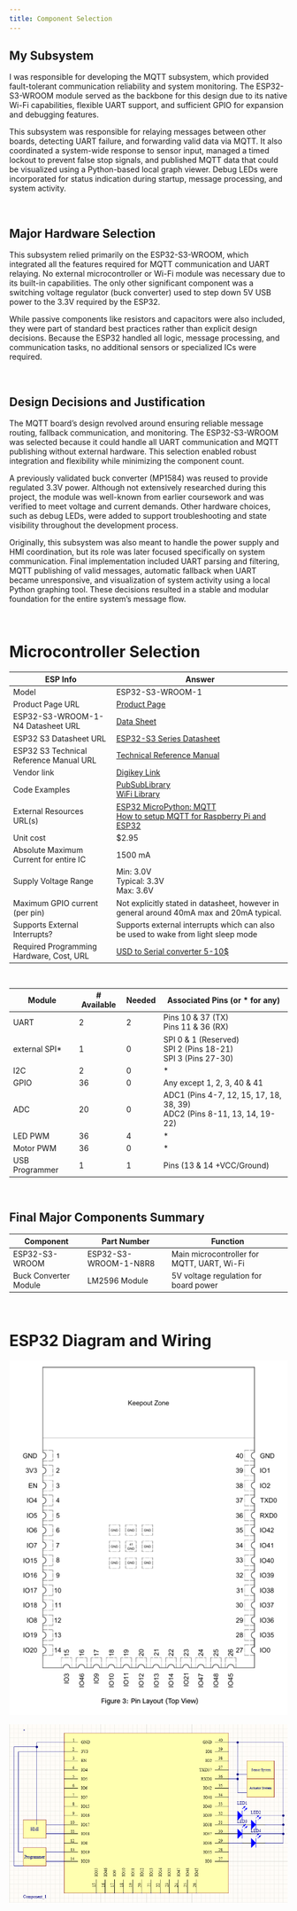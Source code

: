 ```yaml
---
title: Component Selection
---
```

## My Subsystem

I was responsible for developing the MQTT subsystem, which provided fault-tolerant communication reliability and system monitoring. The ESP32-S3-WROOM module served as the backbone for this design due to its native Wi-Fi capabilities, flexible UART support, and sufficient GPIO for expansion and debugging features.

This subsystem was responsible for relaying messages between other boards, detecting UART failure, and forwarding valid data via MQTT. It also coordinated a system-wide response to sensor input, managed a timed lockout to prevent false stop signals, and published MQTT data that could be visualized using a Python-based local graph viewer. Debug LEDs were incorporated for status indication during startup, message processing, and system activity.


<br>

## Major Hardware Selection

This subsystem relied primarily on the ESP32-S3-WROOM, which integrated all the features required for MQTT communication and UART relaying. No external microcontroller or Wi-Fi module was necessary due to its built-in capabilities. The only other significant component was a switching voltage regulator (buck converter) used to step down 5V USB power to the 3.3V required by the ESP32.

While passive components like resistors and capacitors were also included, they were part of standard best practices rather than explicit design decisions. Because the ESP32 handled all logic, message processing, and communication tasks, no additional sensors or specialized ICs were required.


<br>

## Design Decisions and Justification

The MQTT board’s design revolved around ensuring reliable message routing, fallback communication, and monitoring. The ESP32-S3-WROOM was selected because it could handle all UART communication and MQTT publishing without external hardware. This selection enabled robust integration and flexibility while minimizing the component count.

A previously validated buck converter (MP1584) was reused to provide regulated 3.3V power. Although not extensively researched during this project, the module was well-known from earlier coursework and was verified to meet voltage and current demands. Other hardware choices, such as debug LEDs, were added to support troubleshooting and state visibility throughout the development process.

Originally, this subsystem was also meant to handle the power supply and HMI coordination, but its role was later focused specifically on system communication. Final implementation included UART parsing and filtering, MQTT publishing of valid messages, automatic fallback when UART became unresponsive, and visualization of system activity using a local Python graphing tool. These decisions resulted in a stable and modular foundation for the entire system’s message flow.


<br>

# Microcontroller Selection

| ESP Info                                      | Answer                                                                                                                               |
| --------------------------------------------- | ------------------------------------------------------------------------------------------------------------------------------------ |
| Model                                         | ESP32-S3-WROOM-1                                                                                                                     |
| Product Page URL                              | [Product Page](https://www.espressif.com/en/products/modules/page#ESP32-S3)                                                          |
| ESP32-S3-WROOM-1-N4 Datasheet URL             | [Data Sheet](https://www.espressif.com/sites/default/files/documentation/esp32-s3-wroom-1_wroom-1u_datasheet_en.pdf)                 |
| ESP32 S3 Datasheet URL                        | [ESP32-S3 Series Datasheet](https://www.espressif.com/sites/default/files/documentation/esp32-s3_datasheet_en.pdf)                   |
| ESP32 S3 Technical Reference Manual URL       | [Technical Reference Manual](https://www.espressif.com/sites/default/files/documentation/esp32-s3_technical_reference_manual_en.pdf) |
| Vendor link                                   | [Digikey Link](https://www.digikey.com/en/products/detail/espressif-systems/ESP32-S3-WROOM-1-N4/16162639)                            |
| Code Examples                                 | [PubSubLibrary](https://github.com/knolleary/pubsubclient) <br> [WiFi Library](https://github.com/arduino-libraries/WiFi)            |
| External Resources URL(s)                     | [ESP32 MicroPython: MQTT](https://youtu.be/ugEnE7XSR5I?si=Fv3zHxQ3zeP0jUnl) <br> [How to setup MQTT for Raspberry Pi and ESP32](https://youtu.be/ebsXSCKsHeQ?si=SOfk5tIESVuPY_7s)                                                                                                                                                                   |
| Unit cost                                     | $2.95                                                                                                                                |
| Absolute Maximum Current for entire IC        | 1500 mA                                                                                                                              |
| Supply Voltage Range                          | Min: 3.0V <br> Typical: 3.3V <br> Max: 3.6V                                                                                          |
| Maximum GPIO current <br> (per pin)           | Not explicitly stated in datasheet, however in general around 40mA max and 20mA typical.                                             |
| Supports External Interrupts?                 | Supports external interrupts which can also be used to wake from light sleep mode                                                    |
| Required Programming Hardware, Cost, URL      | [USD to Serial converter 5-10$](https://www.amazon.com/IZOKEE-CP2102-Converter-Adapter-Downloader/dp/B07D6LLX19/ref=sr_1_3?adgrpid=1330409641990384&dib=eyJ2IjoiMSJ9.qroPT-fyHbCHJ3tcPCCTQfWRI8aVGF1Xa7ZxFaJF9LZMTgBqYg3YnMxqbubd7viDdw_T94MoKF_7UtWKuCCOebeoGVe5et2rTnfrh9iC_hn_snBwX5FbfEboSq0eX1q9MR1r8YCT-GcYlrxQgXiivg2L_gIOq_3L4baNmX-jjSPmZemAlGkHT9GRgYIJJ9vUZtfyOIzaqS0kOh4-z1Vm7fHMl2-8sjURz31spK3cVGs.EzKKHT1QePqvJUjzSOqcp0mnXalQBORKEvpsg7AKnl8&dib_tag=se&hvadid=83150817082162&hvbmt=be&hvdev=c&hvlocphy=77892&hvnetw=o&hvqmt=e&hvtargid=kwd-83150962142855%3Aloc-190&hydadcr=19132_13351602&keywords=usb+to+uart+converter&mcid=c9ec1fe3b12d3f0e82d616b6cc8bb95d&qid=1738966734&sr=8-3)                                            |
<br>

| Module         | # Available | Needed |                        Associated Pins (or * for any)                        |
| -------------- | ----------- | ------ | ---------------------------------------------------------------------------- |
| UART           | 2           | 2      | Pins 10 & 37 (TX) <br> Pins 11 & 36 (RX)                                     |
| external SPI\* | 1           | 0      | SPI 0 & 1 (Reserved) <br> SPI 2 (Pins 18-21) <br> SPI 3 (Pins 27-30)         |
| I2C            | 2           | 0      | *                                                                            |
| GPIO           | 36          | 0      | Any except 1, 2, 3, 40 & 41                                                  |
| ADC            | 20          | 0      | ADC1 (Pins 4-7, 12, 15, 17, 18, 38, 39) <br> ADC2 (Pins 8-11, 13, 14, 19-22) |
| LED PWM        | 36          | 4      | *                                                                            |
| Motor PWM      | 36          | 0      | *                                                                            |
| USB Programmer | 1           | 1      | Pins (13 & 14 +VCC/Ground)                                                   |

<p>&nbsp;</p>

## Final Major Components Summary

| Component              | Part Number         | Function                           |
|------------------------|---------------------|------------------------------------|
| ESP32-S3-WROOM         | ESP32-S3-WROOM-1-N8R8 | Main microcontroller for MQTT, UART, Wi-Fi |
| Buck Converter Module  | LM2596 Module       | 5V voltage regulation for board power |

<p>&nbsp;</p>

# ESP32 Diagram and Wiring

![Block Diagram](Images/Diagram.png)

![Block Diagram](Images/Wiring.png)

